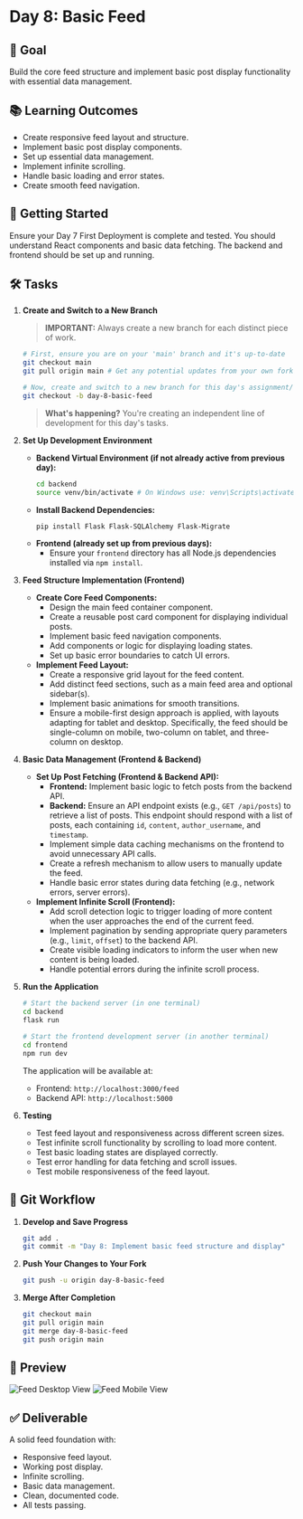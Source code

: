 # Day 8: Basic Feed

## 🎯 Goal

Build the core feed structure and implement basic post display functionality with essential data management.

## 📚 Learning Outcomes

* Create responsive feed layout and structure.
* Implement basic post display components.
* Set up essential data management.
* Implement infinite scrolling.
* Handle basic loading and error states.
* Create smooth feed navigation.

## 🚀 Getting Started

Ensure your Day 7 First Deployment is complete and tested. You should understand React components and basic data fetching. The backend and frontend should be set up and running.

## 🛠️ Tasks

1.  **Create and Switch to a New Branch**
    > **IMPORTANT:** Always create a new branch for each distinct piece of work.

    ```bash
    # First, ensure you are on your 'main' branch and it's up-to-date
    git checkout main
    git pull origin main # Get any potential updates from your own fork's main

    # Now, create and switch to a new branch for this day's assignment/feature
    git checkout -b day-8-basic-feed
    ```

    > **What's happening?** You're creating an independent line of development for this day's tasks.

2.  **Set Up Development Environment**
    * **Backend Virtual Environment (if not already active from previous day):**
        ```bash
        cd backend
        source venv/bin/activate # On Windows use: venv\Scripts\activate
        ```
    * **Install Backend Dependencies:**
        ```bash
        pip install Flask Flask-SQLAlchemy Flask-Migrate
        ```
    * **Frontend (already set up from previous days):**
        * Ensure your `frontend` directory has all Node.js dependencies installed via `npm install`.

3.  **Feed Structure Implementation (Frontend)**
    * **Create Core Feed Components:**
        * Design the main feed container component.
        * Create a reusable post card component for displaying individual posts.
        * Implement basic feed navigation components.
        * Add components or logic for displaying loading states.
        * Set up basic error boundaries to catch UI errors.
    * **Implement Feed Layout:**
        * Create a responsive grid layout for the feed content.
        * Add distinct feed sections, such as a main feed area and optional sidebar(s).
        * Implement basic animations for smooth transitions.
        * Ensure a mobile-first design approach is applied, with layouts adapting for tablet and desktop. Specifically, the feed should be single-column on mobile, two-column on tablet, and three-column on desktop.

4.  **Basic Data Management (Frontend & Backend)**
    * **Set Up Post Fetching (Frontend & Backend API):**
        * **Frontend:** Implement basic logic to fetch posts from the backend API.
        * **Backend:** Ensure an API endpoint exists (e.g., `GET /api/posts`) to retrieve a list of posts. This endpoint should respond with a list of posts, each containing `id`, `content`, `author_username`, and `timestamp`.
        * Implement simple data caching mechanisms on the frontend to avoid unnecessary API calls.
        * Create a refresh mechanism to allow users to manually update the feed.
        * Handle basic error states during data fetching (e.g., network errors, server errors).
    * **Implement Infinite Scroll (Frontend):**
        * Add scroll detection logic to trigger loading of more content when the user approaches the end of the current feed.
        * Implement pagination by sending appropriate query parameters (e.g., `limit`, `offset`) to the backend API.
        * Create visible loading indicators to inform the user when new content is being loaded.
        * Handle potential errors during the infinite scroll process.

5.  **Run the Application**

    ```bash
    # Start the backend server (in one terminal)
    cd backend
    flask run

    # Start the frontend development server (in another terminal)
    cd frontend
    npm run dev
    ```

    The application will be available at:

    -   Frontend: `http://localhost:3000/feed`
    -   Backend API: `http://localhost:5000`

6.  **Testing**

    * Test feed layout and responsiveness across different screen sizes.
    * Test infinite scroll functionality by scrolling to load more content.
    * Test basic loading states are displayed correctly.
    * Test error handling for data fetching and scroll issues.
    * Test mobile responsiveness of the feed layout.

## 🔄 Git Workflow

1.  **Develop and Save Progress**

    ```bash
    git add .
    git commit -m "Day 8: Implement basic feed structure and display"
    ```

2.  **Push Your Changes to Your Fork**

    ```bash
    git push -u origin day-8-basic-feed
    ```

3.  **Merge After Completion**

    ```bash
    git checkout main
    git pull origin main
    git merge day-8-basic-feed
    git push origin main
    ```

## 📸 Preview

![Feed Desktop View](feed-desk.png)
![Feed Mobile View](feed-mobile.png)

## ✅ Deliverable

A solid feed foundation with:

* Responsive feed layout.
* Working post display.
* Infinite scrolling.
* Basic data management.
* Clean, documented code.
* All tests passing.

